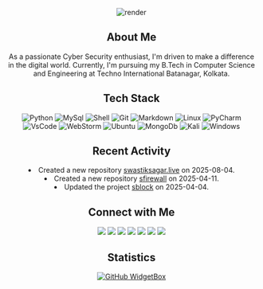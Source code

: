 <div align="center">

![render](https://capsule-render.vercel.app/api?type=waving&height=300&text=Swastik%20Sagar&textBg=false&reversal=false&section=header&fontColor=FFFFFF)
</div>
<div align="center"><h2>About Me</h2></div>
<div align="center"><p>As a passionate Cyber Security enthusiast, I'm driven to make a difference in the digital world. Currently, I'm pursuing my B.Tech in Computer Science and Engineering at Techno International Batanagar, Kolkata.</p></div>

<div align="center"> <h2>Tech Stack</h2></div>
<div align="center">

![Python](https://ziadoua.github.io/m3-Markdown-Badges/badges/Python/python3.svg)
![MySql](https://ziadoua.github.io/m3-Markdown-Badges/badges/MySQL/mysql2.svg) 
![Shell](https://ziadoua.github.io/m3-Markdown-Badges/badges/Shell/shell3.svg) 
![Git](https://ziadoua.github.io/m3-Markdown-Badges/badges/Git/git1.svg) 
![Markdown](https://ziadoua.github.io/m3-Markdown-Badges/badges/Markdown/markdown3.svg)
![Linux](https://ziadoua.github.io/m3-Markdown-Badges/badges/Linux/linux2.svg)
![PyCharm](https://ziadoua.github.io/m3-Markdown-Badges/badges/PyCharm/pycharm2.svg)
![VsCode](https://ziadoua.github.io/m3-Markdown-Badges/badges/VisualStudioCode/visualstudiocode1.svg)
![WebStorm](https://ziadoua.github.io/m3-Markdown-Badges/badges/Webstorm/webstorm1.svg)
![Ubuntu](https://ziadoua.github.io/m3-Markdown-Badges/badges/Ubuntu/ubuntu1.svg)
![MongoDb](https://ziadoua.github.io/m3-Markdown-Badges/badges/MongoDB/mongodb1.svg)
![Kali](https://ziadoua.github.io/m3-Markdown-Badges/badges/KaliLinux/kalilinux1.svg)
![Windows](https://ziadoua.github.io/m3-Markdown-Badges/badges/Windows/windows1.svg)
</div>

<div align="center"> <h2>Recent Activity</h2></div>
<div align="center"
  
- Created a new repository [swastiksagar.live](https://github.com/swastiksagar/swastiksagar.live) on 2025-08-04.
- Created a new repository [sfirewall](https://github.com/swastiksagar/sfirewall) on 2025-04-11.
- Updated the project [sblock](https://github.com/swastiksagar/sblock) on 2025-04-04.
</div>
<div align="center"> <h2>Connect with Me</h2></div>  
<div align="center">
<a href="https://github.com/swastiksagar" target="blank">
<img src=https://ziadoua.github.io/m3-Markdown-Badges/badges/Github/github3.svg /></a>
<a href="https://twitter.com/swastiksagarr" target="blank">
<img src=https://ziadoua.github.io/m3-Markdown-Badges/badges/Twitter/twitter2.svg /></a>
<a href="https://linkedin.com/in/swastiksagar" target="blank">
<img src=https://ziadoua.github.io/m3-Markdown-Badges/badges/LinkedIn/linkedin2.svg /></a>
<a href="https://www.discord.com/#swastiksagar0" target="blank">
<img src=https://ziadoua.github.io/m3-Markdown-Badges/badges/Discord/discord1.svg /></a>
<a href="https://instagram.com/swastiksagar" target="blank">
<img src=https://ziadoua.github.io/m3-Markdown-Badges/badges/Instagram/instagram1.svg /></a>
<a href="mailto:swastiksagar06@gmail.com" target="blank">
<img src=https://ziadoua.github.io/m3-Markdown-Badges/badges/Gmail/gmail1.svg /></a>
<a
href="https://swastiksagar.live" target="blank">
<img src=https://ziadoua.github.io/m3-Markdown-Badges/badges/MyPortfolio/myportfolio2.svg />
</a>
</div>  
<div align="center"> <h2>Statistics</h2></div>
<div align="center">

[![GitHub WidgetBox](https://github-widgetbox.vercel.app/api/profile?username=swastiksagar&data=followers,repositories,stars,commits&theme=default)](https://github.com/Jurredr/github-widgetbox)
</div>

